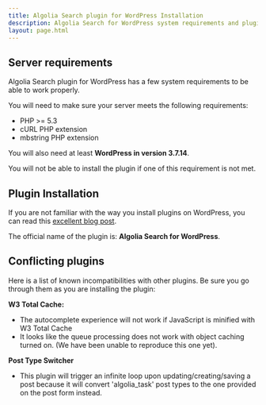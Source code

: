 ```yaml
---
title: Algolia Search plugin for WordPress Installation
description: Algolia Search for WordPress system requirements and plugin installation.
layout: page.html
---
```

## Server requirements

Algolia Search plugin for WordPress has a few system requirements to be able to work properly.

You will need to make sure your server meets the following requirements:

- PHP >= 5.3
- cURL PHP extension
- mbstring PHP extension

You will also need at least **WordPress in version 3.7.14**.

<div class="alert alert-warning">You will not be able to install the plugin if one of this requirement is not met.</div>

## Plugin Installation

If you are not familiar with the way you install plugins on WordPress, you can read this [excellent blog post](http://www.wpbeginner.com/beginners-guide/step-by-step-guide-to-install-a-wordpress-plugin-for-beginners/).

The official name of the plugin is: **Algolia Search for WordPress**.

## Conflicting plugins

Here is a list of known incompatibilities with other plugins. Be sure you go through them as you are installing the plugin:

**W3 Total Cache:**
- The autocomplete experience will not work if JavaScript is minified with W3 Total Cache
- It looks like the queue processing does not work with object caching turned on. (We have been unable to reproduce this one yet).

**Post Type Switcher**
- This plugin will trigger an infinite loop upon updating/creating/saving a post because it will convert 'algolia_task' post types to the one provided on the post form instead.
